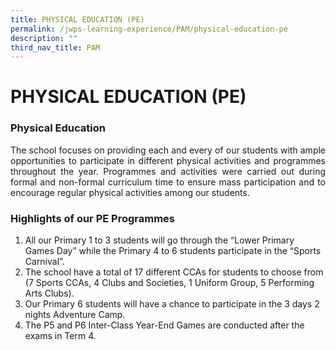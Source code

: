 ```yaml
---
title: PHYSICAL EDUCATION (PE)
permalink: /jwps-learning-experience/PAM/physical-education-pe
description: ""
third_nav_title: PAM
---
```

# PHYSICAL EDUCATION (PE)

### Physical Education

<p style="text-align: justify;">The school focuses on providing each and every of our students with ample opportunities to participate in different physical activities and programmes throughout the year. Programmes and activities were carried out during formal and non-formal curriculum time to ensure mass participation and to encourage regular physical activities among our students. </p>

  

### Highlights of our PE Programmes

1.  All our Primary 1 to 3 students will go through the “Lower Primary Games Day” while the Primary 4 to 6 students participate in the “Sports Carnival”.
2.  The school have a total of 17 different CCAs for students to choose from (7 Sports CCAs, 4 Clubs and Societies, 1 Uniform Group, 5 Performing Arts Clubs).
3.  Our Primary 6 students will have a chance to participate in the 3 days 2 nights Adventure Camp.
4.  The P5 and P6 Inter-Class Year-End Games are conducted after the exams in Term 4.